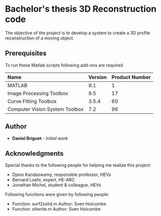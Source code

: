 # Bachelor's thesis 3D Reconstruction code
The objective of the project is to develop a system to create a 3D profile reconstruction of a moving object.


## Prerequisites
To run these Matlab scripts following add-ons are required

|Name                          |Version      |Product Number|
|:-----------------------------|:------------|:-------------|
|MATLAB                        |9.1          |1             |
|Image Processing Toolbox      |9.5          |17            |
|Curve Fitting Toolbox         |3.5.4        |60            |
|Computer Vision System Toolbox|7.2          |96            |

## Author

* **Daniel Briguet** - *Initial work*

## Acknowledgments

Special thanks to the following people for helping me realize this project:
* Djano Kandaswamy, responsible professor, HEVs
* Bernard Loehr, expert, HE-ARC
* Jonathan Michel, student & colleague, HEVs

Following functions were given by following people:
* Function: surf2solid.m	Author: Sven Holcombe
* Function: stlwrite.m	Author: Sven Holcombe